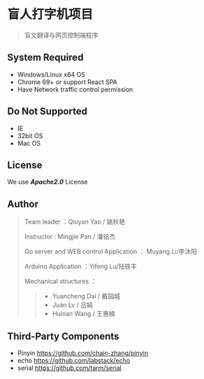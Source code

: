 # 盲人打字机项目

> 盲文翻译与网页控制端程序

## System Required
* Windows/Linux x64 OS
* Chrome 69+ or support React SPA
* Have Network traffic control permission
## Do Not Supported
* IE
* 32bit OS
* Mac OS
## License
We use ***Apache2.0*** License

## Author
> Team leader ：Qiuyan Yao / 姚秋艳
>
> Instructor : Mingjie Pan / 潘铭杰
>
> Go server and WEB control Application ： Muyang Li/李沐阳
> 
> Arduino Application ：Yifeng Lu/陆轶丰
>
> Mechanical structures ： 
> > * Yuancheng Dai / 戴园城
> > * Juan Lv / 吕娟
> > * Huinan Wang / 王惠楠

## Third-Party Components
* Pinyin https://github.com/chain-zhang/pinyin
* echo https://github.com/labstack/echo
* serial https://github.com/tarm/serial

